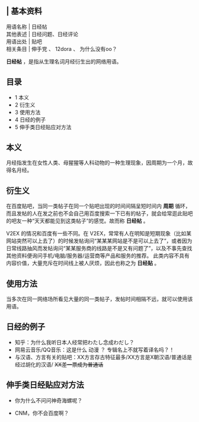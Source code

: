 |  **基本资料**  
---  
用语名称  |  日经帖   
其他表述  |  日经问题、日经评论   
用语出处  |  贴吧   
相关条目  |  伸手党  、  12dora  、  为什么没有oo？   
  
**日经帖** ，是指从生理名词月经衍生出的网络用语。

##  目录

  * 1  本义 
  * 2  衍生义 
  * 3  使用方法 
  * 4  日经的例子 
  * 5  伸手类日经贴应对方法 

##  本义

月经指发生在女性人类、母猩猩等人科动物的一种生理现象，因周期为一个月，故得名月经。

##  衍生义

在百度贴吧，当同一类帖子在同一个贴吧出现的时间间隔呈短时间内 **周期**
循环，而且发帖的人在发之前也不会自己用百度搜索一下已有的帖子，就会给常逛此贴吧的吧友一种“天天都能见到这类帖子”的感觉。故而称 **日经帖** 。

V2EX 的情况和百度有一些不同。在
V2EX，常常有人在明知是短期现象（比如某网站突然可以上去了）的时候发帖询问“某某某网站是不是可以上去了”，或者因为日常线路抽风而发帖询问“某某服务商的线路是不是又有问题了”，以及不事先查找其他资料便询问手机/电脑/服务器/运营商等产品和服务的推荐。
此类内容不具有内容价值，大量充斥在时间线上被人厌烦，因此也称之为 **日经贴** 。

##  使用方法

当多次在同一网络场所看见大量的同一类帖子，发帖时间相隔不远，就可以使用该用语。

##  日经的例子

  * 知乎：为什么我听日本人经常把わたし念成わだし？ 
  * 网易云音乐/QQ音乐：这是什么  动漫  ？  专辑名上不就写着译名吗？！ 
  * 与汉语、方言有关的贴吧：XX方言存古特征最多/XX方言是X朝汉语/普通话是经过胡化的汉语/ ~~XX差一票成为普通话~~

##  伸手类日经贴应对方法

  * 你为什么不问问神奇海螺呢？ 

  * CNM，你不会百度啊？ 

  

